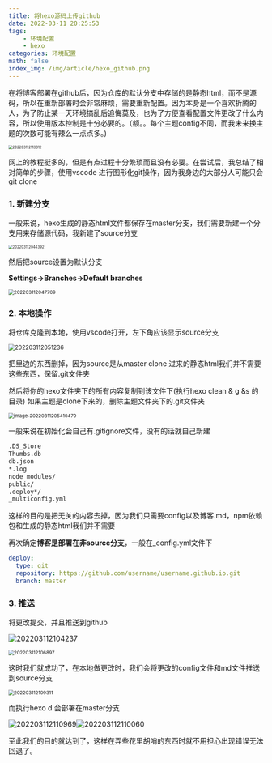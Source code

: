 ```yaml
---
title: 将hexo源码上传github
date: 2022-03-11 20:25:53
tags:
    - 环境配置
    - hexo
categories: 环境配置
math: false
index_img: /img/article/hexo_github.png
---
```




在将博客部署在github后，因为仓库的默认分支中存储的是静态html，而不是源码，所以在重新部署时会非常麻烦，需要重新配置。因为本身是一个喜欢折腾的人，为了防止某一天环境搞乱后追悔莫及，也为了方便查看配置文件更改了什么内容，所以使用版本控制是十分必要的。（额。。每个主题config不同，而我未来换主题的次数可能有辣么一点点多。)

<img src="https://cdn.jsdelivr.net/gh/F7kyyy/picture@main/img/202203261340923.png" alt="202203112113312" style="zoom:50%;" />

网上的教程挺多的，但是有点过程十分繁琐而且没有必要。在尝试后，我总结了相对简单的步骤，使用vscode 进行图形化git操作，因为我身边的大部分人可能只会git clone 

### 1. 新建分支

一般来说，hexo生成的静态html文件都保存在master分支，我们需要新建一个分支用来存储源代码，我新建了source分支

<img src="https://cdn.jsdelivr.net/gh/F7kyyy/picture@main/img/202203261341357.png" alt="202203112044392" style="zoom:50%;" />

然后把source设置为默认分支

**Settings->Branches->Default branches**

<img src="https://cdn.jsdelivr.net/gh/F7kyyy/picture@main/img/202203261341110.png" alt="202203112047709" style="zoom:67%;" />

### 2. 本地操作

将仓库克隆到本地，使用vscode打开，左下角应该显示source分支

<img src="https://cdn.jsdelivr.net/gh/F7kyyy/picture@main/img/202203261342795.png" alt="202203112051236" style="zoom:80%;" />

把里边的东西删掉，因为source是从master clone 过来的静态html我们并不需要这些东西，保留.git文件夹

然后将你的hexo文件夹下的所有内容复制到该文件下(执行hexo clean & g &s 的目录) 如果主题是clone下来的，删除主题文件夹下的.git文件夹

<img src="https://gitee.com/Fantastic-Feng/picgo/raw/master/202203112054538.png" alt="image-20220311205410479" style="zoom: 67%;" />

一般来说在初始化会自己有.gitignore文件，没有的话就自己新建

```xml
.DS_Store
Thumbs.db
db.json
*.log
node_modules/
public/
.deploy*/
_multiconfig.yml
```

这样的目的是把无关的内容去掉，因为我们只需要config以及博客.md，npm依赖包和生成的静态html我们并不需要

再次确定**博客是部署在非source分支**，一般在_config.yml文件下

```yml
deploy:
  type: git
  repository: https://github.com/username/username.github.io.git
  branch: master
```



### 3. 推送

将更改提交，并且推送到github

![202203112104237](https://cdn.jsdelivr.net/gh/F7kyyy/picture@main/img/202203261345221.png)

<img src="https://cdn.jsdelivr.net/gh/F7kyyy/picture@main/img/202203261346720.png" alt="202203112106897" style="zoom:67%;" />

这时我们就成功了，在本地做更改时，我们会将更改的config文件和md文件推送到source分支

<img src="https://cdn.jsdelivr.net/gh/F7kyyy/picture@main/img/202203261346277.png" alt="202203112109311" style="zoom:67%;" />

而执行hexo d 会部署在master分支

![202203112110969](https://cdn.jsdelivr.net/gh/F7kyyy/picture@main/img/202203261346698.png)![202203112110060](https://cdn.jsdelivr.net/gh/F7kyyy/picture@main/img/202203261347781.png)

至此我们的目的就达到了，这样在弄些花里胡哨的东西时就不用担心出现错误无法回退了。


